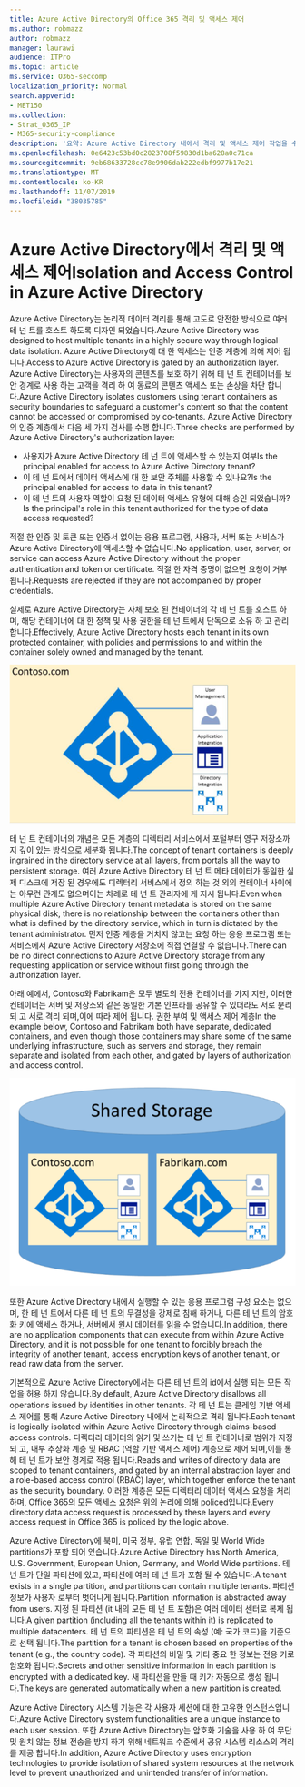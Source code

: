 ```yaml
---
title: Azure Active Directory의 Office 365 격리 및 액세스 제어
ms.author: robmazz
author: robmazz
manager: laurawi
audience: ITPro
ms.topic: article
ms.service: O365-seccomp
localization_priority: Normal
search.appverid:
- MET150
ms.collection:
- Strat_O365_IP
- M365-security-compliance
description: '요약: Azure Active Directory 내에서 격리 및 액세스 제어 작업을 수행 하는 방법을 설명 합니다.'
ms.openlocfilehash: 0e6423c53bd0c2823708f59830d1ba628a0c71ca
ms.sourcegitcommit: 9eb68633728cc78e9906dab222edbf9977b17e21
ms.translationtype: MT
ms.contentlocale: ko-KR
ms.lasthandoff: 11/07/2019
ms.locfileid: "38035785"
---
```

# <a name="isolation-and-access-control-in-azure-active-directory"></a><span data-ttu-id="7d7c5-103">Azure Active Directory에서 격리 및 액세스 제어</span><span class="sxs-lookup"><span data-stu-id="7d7c5-103">Isolation and Access Control in Azure Active Directory</span></span>

<span data-ttu-id="7d7c5-104">Azure Active Directory는 논리적 데이터 격리를 통해 고도로 안전한 방식으로 여러 테 넌 트를 호스트 하도록 디자인 되었습니다.</span><span class="sxs-lookup"><span data-stu-id="7d7c5-104">Azure Active Directory was designed to host multiple tenants in a highly secure way through logical data isolation.</span></span> <span data-ttu-id="7d7c5-105">Azure Active Directory에 대 한 액세스는 인증 계층에 의해 제어 됩니다.</span><span class="sxs-lookup"><span data-stu-id="7d7c5-105">Access to Azure Active Directory is gated by an authorization layer.</span></span> <span data-ttu-id="7d7c5-106">Azure Active Directory는 사용자의 콘텐츠를 보호 하기 위해 테 넌 트 컨테이너를 보안 경계로 사용 하는 고객을 격리 하 여 동료의 콘텐츠 액세스 또는 손상을 차단 합니다.</span><span class="sxs-lookup"><span data-stu-id="7d7c5-106">Azure Active Directory isolates customers using tenant containers as security boundaries to safeguard a customer's content so that the content cannot be accessed or compromised by co-tenants.</span></span> <span data-ttu-id="7d7c5-107">Azure Active Directory의 인증 계층에서 다음 세 가지 검사를 수행 합니다.</span><span class="sxs-lookup"><span data-stu-id="7d7c5-107">Three checks are performed by Azure Active Directory's authorization layer:</span></span>

- <span data-ttu-id="7d7c5-108">사용자가 Azure Active Directory 테 넌 트에 액세스할 수 있는지 여부</span><span class="sxs-lookup"><span data-stu-id="7d7c5-108">Is the principal enabled for access to Azure Active Directory tenant?</span></span>
- <span data-ttu-id="7d7c5-109">이 테 넌 트에서 데이터 액세스에 대 한 보안 주체를 사용할 수 있나요?</span><span class="sxs-lookup"><span data-stu-id="7d7c5-109">Is the principal enabled for access to data in this tenant?</span></span>
- <span data-ttu-id="7d7c5-110">이 테 넌 트의 사용자 역할이 요청 된 데이터 액세스 유형에 대해 승인 되었습니까?</span><span class="sxs-lookup"><span data-stu-id="7d7c5-110">Is the principal's role in this tenant authorized for the type of data access requested?</span></span>

<span data-ttu-id="7d7c5-111">적절 한 인증 및 토큰 또는 인증서 없이는 응용 프로그램, 사용자, 서버 또는 서비스가 Azure Active Directory에 액세스할 수 없습니다.</span><span class="sxs-lookup"><span data-stu-id="7d7c5-111">No application, user, server, or service can access Azure Active Directory without the proper authentication and token or certificate.</span></span> <span data-ttu-id="7d7c5-112">적절 한 자격 증명이 없으면 요청이 거부 됩니다.</span><span class="sxs-lookup"><span data-stu-id="7d7c5-112">Requests are rejected if they are not accompanied by proper credentials.</span></span>

<span data-ttu-id="7d7c5-113">실제로 Azure Active Directory는 자체 보호 된 컨테이너의 각 테 넌 트를 호스트 하며, 해당 컨테이너에 대 한 정책 및 사용 권한을 테 넌 트에서 단독으로 소유 하 고 관리 합니다.</span><span class="sxs-lookup"><span data-stu-id="7d7c5-113">Effectively, Azure Active Directory hosts each tenant in its own protected container, with policies and permissions to and within the container solely owned and managed by the tenant.</span></span>
 
![Azure 컨테이너](media/office-365-isolation-azure-container.png)

<span data-ttu-id="7d7c5-115">테 넌 트 컨테이너의 개념은 모든 계층의 디렉터리 서비스에서 포털부터 영구 저장소까지 깊이 있는 방식으로 세분화 됩니다.</span><span class="sxs-lookup"><span data-stu-id="7d7c5-115">The concept of tenant containers is deeply ingrained in the directory service at all layers, from portals all the way to persistent storage.</span></span> <span data-ttu-id="7d7c5-116">여러 Azure Active Directory 테 넌 트 메타 데이터가 동일한 실제 디스크에 저장 된 경우에도 디렉터리 서비스에서 정의 하는 것 외의 컨테이너 사이에는 아무런 관계도 없으며이는 차례로 테 넌 트 관리자에 게 지시 됩니다.</span><span class="sxs-lookup"><span data-stu-id="7d7c5-116">Even when multiple Azure Active Directory tenant metadata is stored on the same physical disk, there is no relationship between the containers other than what is defined by the directory service, which in turn is dictated by the tenant administrator.</span></span> <span data-ttu-id="7d7c5-117">먼저 인증 계층을 거치지 않고는 요청 하는 응용 프로그램 또는 서비스에서 Azure Active Directory 저장소에 직접 연결할 수 없습니다.</span><span class="sxs-lookup"><span data-stu-id="7d7c5-117">There can be no direct connections to Azure Active Directory storage from any requesting application or service without first going through the authorization layer.</span></span>

<span data-ttu-id="7d7c5-118">아래 예에서, Contoso와 Fabrikam은 모두 별도의 전용 컨테이너를 가지 지만, 이러한 컨테이너는 서버 및 저장소와 같은 동일한 기본 인프라를 공유할 수 있더라도 서로 분리 되 고 서로 격리 되며,이에 따라 제어 됩니다. 권한 부여 및 액세스 제어 계층</span><span class="sxs-lookup"><span data-stu-id="7d7c5-118">In the example below, Contoso and Fabrikam both have separate, dedicated containers, and even though those containers may share some of the same underlying infrastructure, such as servers and storage, they remain separate and isolated from each other, and gated by layers of authorization and access control.</span></span>
 
![Azure 전용 컨테이너](media/office-365-isolation-azure-dedicated-containers.png)

<span data-ttu-id="7d7c5-120">또한 Azure Active Directory 내에서 실행할 수 있는 응용 프로그램 구성 요소는 없으며, 한 테 넌 트에서 다른 테 넌 트의 무결성을 강제로 침해 하거나, 다른 테 넌 트의 암호화 키에 액세스 하거나, 서버에서 원시 데이터를 읽을 수 없습니다.</span><span class="sxs-lookup"><span data-stu-id="7d7c5-120">In addition, there are no application components that can execute from within Azure Active Directory, and it is not possible for one tenant to forcibly breach the integrity of another tenant, access encryption keys of another tenant, or read raw data from the server.</span></span>

<span data-ttu-id="7d7c5-121">기본적으로 Azure Active Directory에서는 다른 테 넌 트의 id에서 실행 되는 모든 작업을 허용 하지 않습니다.</span><span class="sxs-lookup"><span data-stu-id="7d7c5-121">By default, Azure Active Directory disallows all operations issued by identities in other tenants.</span></span> <span data-ttu-id="7d7c5-122">각 테 넌 트는 클레임 기반 액세스 제어를 통해 Azure Active Directory 내에서 논리적으로 격리 됩니다.</span><span class="sxs-lookup"><span data-stu-id="7d7c5-122">Each tenant is logically isolated within Azure Active Directory through claims-based access controls.</span></span> <span data-ttu-id="7d7c5-123">디렉터리 데이터의 읽기 및 쓰기는 테 넌 트 컨테이너로 범위가 지정 되 고, 내부 추상화 계층 및 RBAC (역할 기반 액세스 제어) 계층으로 제어 되며,이를 통해 테 넌 트가 보안 경계로 적용 됩니다.</span><span class="sxs-lookup"><span data-stu-id="7d7c5-123">Reads and writes of directory data are scoped to tenant containers, and gated by an internal abstraction layer and a role-based access control (RBAC) layer, which together enforce the tenant as the security boundary.</span></span> <span data-ttu-id="7d7c5-124">이러한 계층은 모든 디렉터리 데이터 액세스 요청을 처리 하며, Office 365의 모든 액세스 요청은 위의 논리에 의해 policed입니다.</span><span class="sxs-lookup"><span data-stu-id="7d7c5-124">Every directory data access request is processed by these layers and every access request in Office 365 is policed by the logic above.</span></span>

<span data-ttu-id="7d7c5-125">Azure Active Directory에 북미, 미국 정부, 유럽 연합, 독일 및 World Wide partitions가 포함 되어 있습니다.</span><span class="sxs-lookup"><span data-stu-id="7d7c5-125">Azure Active Directory has North America, U.S. Government, European Union, Germany, and World Wide partitions.</span></span> <span data-ttu-id="7d7c5-126">테 넌 트가 단일 파티션에 있고, 파티션에 여러 테 넌 트가 포함 될 수 있습니다.</span><span class="sxs-lookup"><span data-stu-id="7d7c5-126">A tenant exists in a single partition, and partitions can contain multiple tenants.</span></span> <span data-ttu-id="7d7c5-127">파티션 정보가 사용자 로부터 벗어나게 됩니다.</span><span class="sxs-lookup"><span data-stu-id="7d7c5-127">Partition information is abstracted away from users.</span></span> <span data-ttu-id="7d7c5-128">지정 된 파티션 (it 내의 모든 테 넌 트 포함)은 여러 데이터 센터로 복제 됩니다.</span><span class="sxs-lookup"><span data-stu-id="7d7c5-128">A given partition (including all the tenants within it) is replicated to multiple datacenters.</span></span> <span data-ttu-id="7d7c5-129">테 넌 트의 파티션은 테 넌 트의 속성 (예: 국가 코드)을 기준으로 선택 됩니다.</span><span class="sxs-lookup"><span data-stu-id="7d7c5-129">The partition for a tenant is chosen based on properties of the tenant (e.g., the country code).</span></span> <span data-ttu-id="7d7c5-130">각 파티션의 비밀 및 기타 중요 한 정보는 전용 키로 암호화 됩니다.</span><span class="sxs-lookup"><span data-stu-id="7d7c5-130">Secrets and other sensitive information in each partition is encrypted with a dedicated key.</span></span> <span data-ttu-id="7d7c5-131">새 파티션을 만들 때 키가 자동으로 생성 됩니다.</span><span class="sxs-lookup"><span data-stu-id="7d7c5-131">The keys are generated automatically when a new partition is created.</span></span>

<span data-ttu-id="7d7c5-132">Azure Active Directory 시스템 기능은 각 사용자 세션에 대 한 고유한 인스턴스입니다.</span><span class="sxs-lookup"><span data-stu-id="7d7c5-132">Azure Active Directory system functionalities are a unique instance to each user session.</span></span> <span data-ttu-id="7d7c5-133">또한 Azure Active Directory는 암호화 기술을 사용 하 여 무단 및 원치 않는 정보 전송을 방지 하기 위해 네트워크 수준에서 공유 시스템 리소스의 격리를 제공 합니다.</span><span class="sxs-lookup"><span data-stu-id="7d7c5-133">In addition, Azure Active Directory uses encryption technologies to provide isolation of shared system resources at the network level to prevent unauthorized and unintended transfer of information.</span></span>
